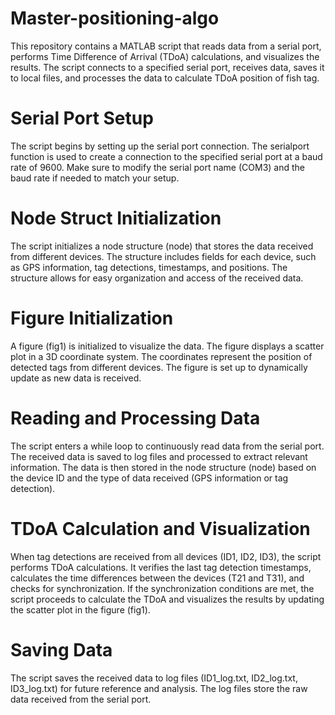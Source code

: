 # Master-positioning-algo

This repository contains a MATLAB script that reads data from a serial port, performs Time Difference of Arrival (TDoA) calculations, and visualizes the results. The script connects to a specified serial port, receives data, saves it to local files, and processes the data to calculate TDoA position of fish tag.

# Serial Port Setup
The script begins by setting up the serial port connection. The serialport function is used to create a connection to the specified serial port at a baud rate of 9600. Make sure to modify the serial port name (COM3) and the baud rate if needed to match your setup.

# Node Struct Initialization
The script initializes a node structure (node) that stores the data received from different devices. The structure includes fields for each device, such as GPS information, tag detections, timestamps, and positions. The structure allows for easy organization and access of the received data.

# Figure Initialization
A figure (fig1) is initialized to visualize the data. The figure displays a scatter plot in a 3D coordinate system. The coordinates represent the position of detected tags from different devices. The figure is set up to dynamically update as new data is received.

# Reading and Processing Data
The script enters a while loop to continuously read data from the serial port. The received data is saved to log files and processed to extract relevant information. The data is then stored in the node structure (node) based on the device ID and the type of data received (GPS information or tag detection).

# TDoA Calculation and Visualization
When tag detections are received from all devices (ID1, ID2, ID3), the script performs TDoA calculations. It verifies the last tag detection timestamps, calculates the time differences between the devices (T21 and T31), and checks for synchronization. If the synchronization conditions are met, the script proceeds to calculate the TDoA and visualizes the results by updating the scatter plot in the figure (fig1).

# Saving Data
The script saves the received data to log files (ID1_log.txt, ID2_log.txt, ID3_log.txt) for future reference and analysis. The log files store the raw data received from the serial port.

